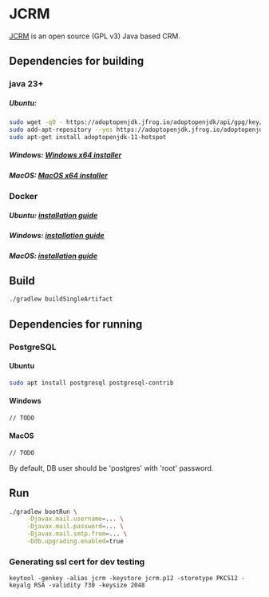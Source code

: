 # JCRM
[JCRM](https://crm.codehunters.ru) is an open source (GPL v3) Java based CRM.

## Dependencies for building
### java 23+
##### Ubuntu:
```bash
sudo wget -qO - https://adoptopenjdk.jfrog.io/adoptopenjdk/api/gpg/key/public | sudo apt-key add -
sudo add-apt-repository --yes https://adoptopenjdk.jfrog.io/adoptopenjdk/deb/
sudo apt-get install adoptopenjdk-11-hotspot
```
##### Windows: [Windows x64 installer](https://github.com/AdoptOpenJDK/openjdk11-binaries/releases/download/jdk-11.0.4%2B11/OpenJDK11U-jdk_x64_windows_hotspot_11.0.4_11.msi)
##### MacOS: [MacOS x64 installer](https://github.com/AdoptOpenJDK/openjdk11-binaries/releases/download/jdk-11.0.4%2B11.4/OpenJDK11U-jdk_x64_mac_hotspot_11.0.4_11.pkg)
### Docker
##### Ubuntu: [installation guide](https://docs.docker.com/install/linux/docker-ce/ubuntu)
##### Windows: [installation guide](https://docs.docker.com/docker-for-windows/install)
##### MacOS: [installation guide](https://docs.docker.com/docker-for-mac/install)
## Build
```bash
./gradlew buildSingleArtifact 
```


## Dependencies for running
### PostgreSQL
#### Ubuntu
```bash
sudo apt install postgresql postgresql-contrib
```
#### Windows
```bash
// TODO
```
#### MacOS
```bash
// TODO
```
By default, DB user should be 'postgres' with 'root' password.

## Run
```bash
./gradlew bootRun \
     -Djavax.mail.username=... \
     -Djavax.mail.password=... \
     -Djavax.mail.smtp.from=... \
     -Ddb.upgrading.enabled=true
```

### Generating ssl cert for dev testing
```shell
keytool -genkey -alias jcrm -keystore jcrm.p12 -storetype PKCS12 -keyalg RSA -validity 730 -keysize 2048
```